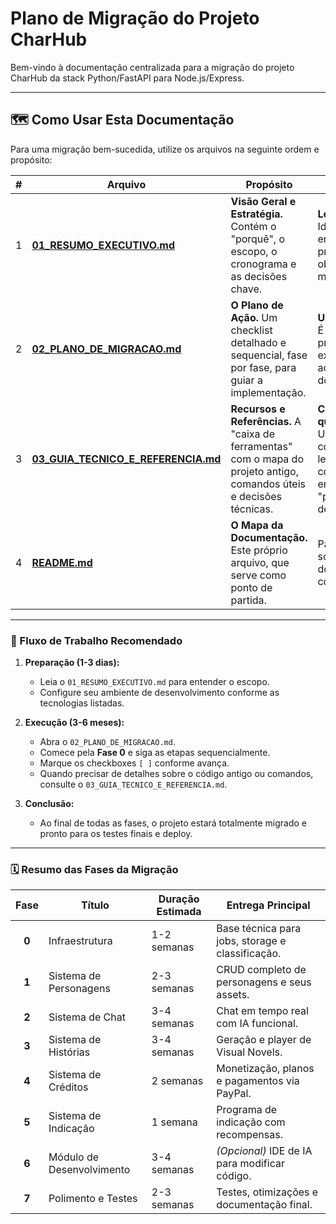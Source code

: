 # Plano de Migração do Projeto CharHub

Bem-vindo à documentação centralizada para a migração do projeto CharHub da stack Python/FastAPI para Node.js/Express.

---

## 🗺️ Como Usar Esta Documentação

Para uma migração bem-sucedida, utilize os arquivos na seguinte ordem e propósito:

| # | Arquivo | Propósito | Quando Usar |
|---|---|---|---|
| 1 | **[01_RESUMO_EXECUTIVO.md](./01_RESUMO_EXECUTIVO.md)** | **Visão Geral e Estratégia.** Contém o "porquê", o escopo, o cronograma e as decisões chave. | **Leia primeiro.** Ideal para entender o projeto e os objetivos da migração. |
| 2 | **[02_PLANO_DE_MIGRACAO.md](./02_PLANO_DE_MIGRACAO.md)** | **O Plano de Ação.** Um checklist detalhado e sequencial, fase por fase, para guiar a implementação. | **Use diariamente.** É o seu guia principal para a execução e acompanhamento do progresso. |
| 3 | **[03_GUIA_TECNICO_E_REFERENCIA.md](./03_GUIA_TECNICO_E_REFERENCIA.md)**| **Recursos e Referências.** A "caixa de ferramentas" com o mapa do projeto antigo, comandos úteis e decisões técnicas. | **Consulte sempre que precisar.** Use para localizar código antigo, lembrar comandos ou entender o "porquê" de uma decisão. |
| 4 | **[README.md](./README.md)** | **O Mapa da Documentação.** Este próprio arquivo, que serve como ponto de partida. | Para se orientar sobre qual documento consultar. |

---

### 🚀 Fluxo de Trabalho Recomendado

1.  **Preparação (1-3 dias):**
    *   Leia o `01_RESUMO_EXECUTIVO.md` para entender o escopo.
    *   Configure seu ambiente de desenvolvimento conforme as tecnologias listadas.    

2.  **Execução (3-6 meses):**
    *   Abra o `02_PLANO_DE_MIGRACAO.md`.
    *   Comece pela **Fase 0** e siga as etapas sequencialmente.
    *   Marque os checkboxes `[ ]` conforme avança.
    *   Quando precisar de detalhes sobre o código antigo ou comandos, consulte o `03_GUIA_TECNICO_E_REFERENCIA.md`.

3.  **Conclusão:**
    *   Ao final de todas as fases, o projeto estará totalmente migrado e pronto para os testes finais e deploy.

---

### 🗓️ Resumo das Fases da Migração

| Fase | Título | Duração Estimada | Entrega Principal |
|:----:|---|---|---|
| **0** | Infraestrutura | 1-2 semanas | Base técnica para jobs, storage e classificação. |
| **1** | Sistema de Personagens | 2-3 semanas | CRUD completo de personagens e seus assets. |
| **2** | Sistema de Chat | 3-4 semanas | Chat em tempo real com IA funcional. |
| **3** | Sistema de Histórias | 3-4 semanas | Geração e player de Visual Novels. |
| **4** | Sistema de Créditos | 2 semanas | Monetização, planos e pagamentos via PayPal. |
| **5** | Sistema de Indicação | 1 semana | Programa de indicação com recompensas. |
| **6** | Módulo de Desenvolvimento | 3-4 semanas | *(Opcional)* IDE de IA para modificar código. |
| **7** | Polimento e Testes | 2-3 semanas | Testes, otimizações e documentação final. |